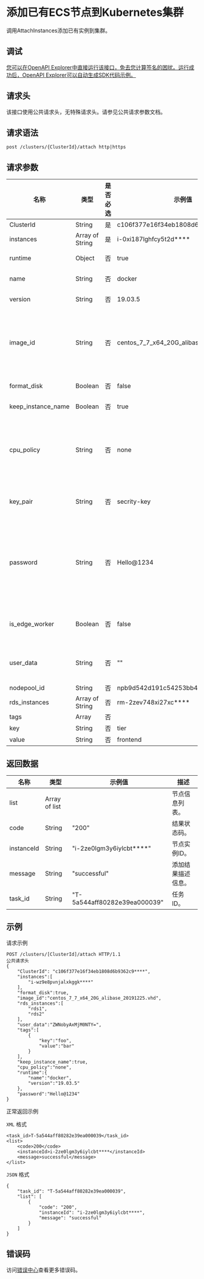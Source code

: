 # 添加已有ECS节点到Kubernetes集群

调用AttachInstances添加已有实例到集群。

## 调试

[您可以在OpenAPI Explorer中直接运行该接口，免去您计算签名的困扰。运行成功后，OpenAPI Explorer可以自动生成SDK代码示例。](https://api.aliyun.com/#product=CS&api=AttachInstances&type=ROA&version=2015-12-15)

## 请求头

该接口使用公共请求头，无特殊请求头。请参见公共请求参数文档。

## 请求语法

```
post /clusters/{ClusterId}/attach http|https
```

## 请求参数

|名称|类型|是否必选|示例值|描述|
|--|--|----|---|--|
|ClusterId|String|是|c106f377e16f34eb1808d6b9362c9\*\*\*\*|集群ID。 |
|instances|Array of String|是|i-0xi187lghfcy5t2d\*\*\*\*|实例ID。 |
|runtime|Object|否|true|是否保留实例名称。 |
|name|String|否|docker|容器运行时名称。 |
|version|String|否|19.03.5|容器运行时版本。 |
|image\_id|String|否|centos\_7\_7\_x64\_20G\_alibase\_20191225.vhd|自定义镜像，默认使用系统镜像。当选择自定义镜像时，将取代默认系统镜像。请参见[自定义镜像](https://help.aliyun.com/document_detail/146647.html)。 |
|format\_disk|Boolean|否|false|是否格式化数据盘。 |
|keep\_instance\_name|Boolean|否|true|是否保留实例名称。 |
|cpu\_policy|String|否|none|CPU策略。Kubernetes集群版本为1.12.6及以上版本支持static和none两种策略，默认为none。 |
|key\_pair|String|否|secrity-key|key\_pair名称，与login\_password二选一 |
|password|String|否|Hello@1234|扩容的worker节点密码。密码规则为8~30 个字符，且同时包含三项（大、小写字母，数字和特殊符号），和key\_pair二选一。 |
|is\_edge\_worker|Boolean|否|false|是否为边缘节点。接入ENS节点时需要配置为true。 |
|user\_data|String|否|""|RDS实例列表，将该ECS加入到选择的RDS实例的白名单中。 |
|nodepool\_id|String|否|npb9d542d191c54253bb4488bdc4fe\*\*\*\*|节点池ID。 |
|rds\_instances|Array of String|否|rm-2zev748xi27xc\*\*\*\*|RDS实例。 |
|tags|Array|否| |节点标签。 |
|key|String|否|tier|标签键。 |
|value|String|否|frontend|标签值。 |

## 返回数据

|名称|类型|示例值|描述|
|--|--|---|--|
|list|Array of list| |节点信息列表。 |
|code|String|"200"|结果状态码。 |
|instanceId|String|"i-2ze0lgm3y6iylcbt\*\*\*\*"|节点实例ID。 |
|message|String|"successful"|添加结果描述信息。 |
|task\_id|String|"T-5a544aff80282e39ea000039"|任务ID。 |

## 示例

请求示例

```
POST /clusters/[ClusterId]/attach HTTP/1.1
公共请求头
{
    "ClusterId": "c106f377e16f34eb1808d6b9362c9****",
    "instances":[
        "i-wz9e8pvnjalxkggk****"
    ],
    "format_disk":true,
    "image_id":"centos_7_7_x64_20G_alibase_20191225.vhd",
    "rds_instances":[
        "rds1",
        "rds2"
    ],
    "user_data":"ZWNobyAxMjM0NTY=",
    "tags":[
        {
            "key":"foo",
            "value":"bar"
        }
    ],
    "keep_instance_name":true,
    "cpu_policy":"none",
    "runtime":{
        "name":"docker",
        "version":"19.03.5"
    },
    "password":"Hello@1234"
}
```

正常返回示例

`XML` 格式

```
<task_id>T-5a544aff80282e39ea000039</task_id>
<list>
    <code>200</code>
    <instanceId>i-2ze0lgm3y6iylcbt****</instanceId>
    <message>successful</message>
</list>
```

`JSON` 格式

```
{
    "task_id": "T-5a544aff80282e39ea000039",
    "list": [
        {
            "code": "200",
            "instanceId": "i-2ze0lgm3y6iylcbt****",
            "message": "successful"
        }
    ]
}
```

## 错误码

访问[错误中心](https://error-center.alibabacloud.com/status/product/CS)查看更多错误码。

